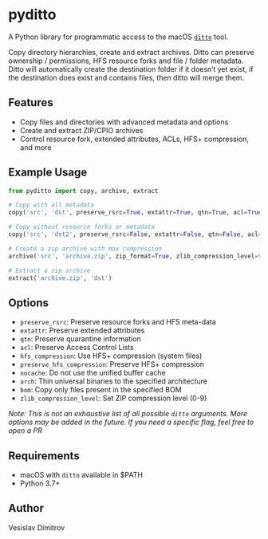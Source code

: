 # pyditto

A Python library for programmatic access to the macOS [`ditto`](https://ss64.com/mac/ditto.html) tool.

Copy directory hierarchies, create and extract archives. Ditto can preserve ownership / permissions, HFS resource forks and file / folder metadata. Ditto will automatically create the destination folder if it doesn’t yet exist, if the destination does exist and contains files, then ditto will merge them.

## Features
- Copy files and directories with advanced metadata and options
- Create and extract ZIP/CPIO archives
- Control resource fork, extended attributes, ACLs, HFS+ compression, and more

## Example Usage
```python
from pyditto import copy, archive, extract

# Copy with all metadata
copy('src', 'dst', preserve_rsrc=True, extattr=True, qtn=True, acl=True)

# Copy without resource forks or metadata
copy('src', 'dst2', preserve_rsrc=False, extattr=False, qtn=False, acl=False)

# Create a zip archive with max compression
archive('src', 'archive.zip', zip_format=True, zlib_compression_level=9)

# Extract a zip archive
extract('archive.zip', 'dst')
```

## Options
- `preserve_rsrc`: Preserve resource forks and HFS meta-data
- `extattr`: Preserve extended attributes
- `qtn`: Preserve quarantine information
- `acl`: Preserve Access Control Lists
- `hfs_compression`: Use HFS+ compression (system files)
- `preserve_hfs_compression`: Preserve HFS+ compression
- `nocache`: Do not use the unified buffer cache
- `arch`: Thin universal binaries to the specified architecture
- `bom`: Copy only files present in the specified BOM
- `zlib_compression_level`: Set ZIP compression level (0-9)

*Note: This is not an exhaustive list of all possible `ditto` arguments. More options may be added in the future. If you need a specific flag, feel free to open a PR*

## Requirements
- macOS with `ditto` available in $PATH
- Python 3.7+

## Author
Vesislav Dimitrov